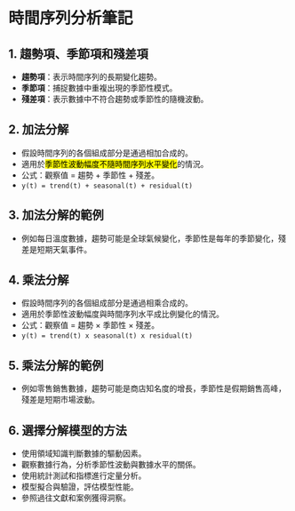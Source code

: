 # 時間序列分析筆記

## 1. 趨勢項、季節項和殘差項
- **趨勢項**：表示時間序列的長期變化趨勢。
- **季節項**：捕捉數據中重複出現的季節性模式。
- **殘差項**：表示數據中不符合趨勢或季節性的隨機波動。

## 2. 加法分解
- 假設時間序列的各個組成部分是通過相加合成的。
- 適用於<mark>季節性波動幅度不隨時間序列水平變化</mark>的情況。
- 公式：觀察值 = 趨勢 + 季節性 + 殘差。
- `y(t) = trend(t) + seasonal(t) + residual(t)`


## 3. 加法分解的範例
- 例如每日溫度數據，趨勢可能是全球氣候變化，季節性是每年的季節變化，殘差是短期天氣事件。

## 4. 乘法分解
- 假設時間序列的各個組成部分是通過相乘合成的。
- 適用於季節性波動幅度與時間序列水平成比例變化的情況。
- 公式：觀察值 = 趨勢 × 季節性 × 殘差。
- `y(t) = trend(t) x seasonal(t) x residual(t)`


## 5. 乘法分解的範例
- 例如零售銷售數據，趨勢可能是商店知名度的增長，季節性是假期銷售高峰，殘差是短期市場波動。

## 6. 選擇分解模型的方法
- 使用領域知識判斷數據的驅動因素。
- 觀察數據行為，分析季節性波動與數據水平的關係。
- 使用統計測試和指標進行定量分析。
- 模型擬合與驗證，評估模型性能。
- 參照過往文獻和案例獲得洞察。

